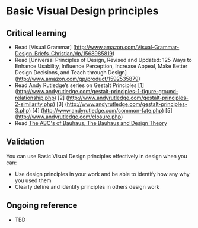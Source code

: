 Basic Visual Design principles
=====

Critical learning
-----------------

* Read [Visual Grammar] (http://www.amazon.com/Visual-Grammar-Design-Briefs-Christian/dp/1568985819)
* Read [Universal Principles of Design, Revised and Updated: 125 Ways to Enhance Usability, Influence Perception, Increase Appeal, Make Better Design Decisions, and Teach through Design] (http://www.amazon.com/gp/product/1592535879)
* Read Andy Rutledge&rsquo;s series on Gestalt Principles [1] (http://www.andyrutledge.com/gestalt-principles-1-figure-ground-relationship.php) [2] (http://www.andyrutledge.com/gestalt-principles-2-similarity.php) [3] (http://www.andyrutledge.com/gestalt-principles-3.php) [4] (http://www.andyrutledge.com/common-fate.php) [5] (http://www.andyrutledge.com/closure.php)
* Read [The ABC's of Bauhaus, The Bauhaus and Design Theory](http://www.amazon.com/exec/obidos/ASIN/1878271423)

Validation
----------

You can use Basic Visual Design principles effectively in design when you can:

* Use design principles in your work and be able to identify how any why you used them
* Clearly define and identify principles in others design work

Ongoing reference
-----------------

* TBD

